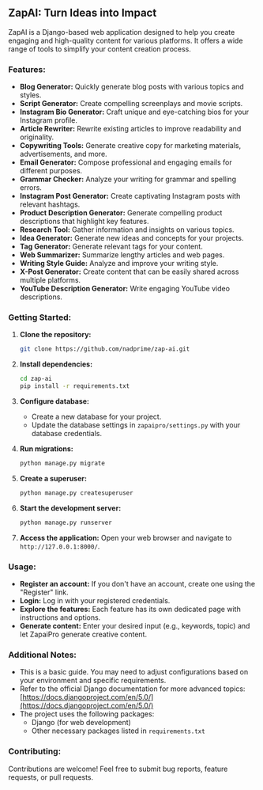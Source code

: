 ## ZapAI: Turn Ideas into Impact

ZapAI is a Django-based web application designed to help you create engaging and high-quality content for various platforms. It offers a wide range of tools to simplify your content creation process.

### Features:

* **Blog Generator:**  Quickly generate blog posts with various topics and styles.
* **Script Generator:** Create compelling screenplays and movie scripts.
* **Instagram Bio Generator:**  Craft unique and eye-catching bios for your Instagram profile.
* **Article Rewriter:**  Rewrite existing articles to improve readability and originality.
* **Copywriting Tools:**  Generate creative copy for marketing materials, advertisements, and more.
* **Email Generator:**  Compose professional and engaging emails for different purposes.
* **Grammar Checker:**  Analyze your writing for grammar and spelling errors.
* **Instagram Post Generator:** Create captivating Instagram posts with relevant hashtags.
* **Product Description Generator:**  Generate compelling product descriptions that highlight key features.
* **Research Tool:**  Gather information and insights on various topics.
* **Idea Generator:**  Generate new ideas and concepts for your projects.
* **Tag Generator:**  Generate relevant tags for your content.
* **Web Summarizer:** Summarize lengthy articles and web pages.
* **Writing Style Guide:**  Analyze and improve your writing style.
* **X-Post Generator:**  Create content that can be easily shared across multiple platforms.
* **YouTube Description Generator:**  Write engaging YouTube video descriptions.

### Getting Started:

1. **Clone the repository:**
   ```bash
   git clone https://github.com/nadprime/zap-ai.git
   ```

2. **Install dependencies:**
   ```bash
   cd zap-ai
   pip install -r requirements.txt
   ```

3. **Configure database:**
   * Create a new database for your project.
   * Update the database settings in `zapaipro/settings.py` with your database credentials.

4. **Run migrations:**
   ```bash
   python manage.py migrate
   ```

5. **Create a superuser:**
   ```bash
   python manage.py createsuperuser
   ```

6. **Start the development server:**
   ```bash
   python manage.py runserver
   ```

7. **Access the application:**
   Open your web browser and navigate to `http://127.0.0.1:8000/`.

### Usage:

* **Register an account:** If you don't have an account, create one using the "Register" link.
* **Login:** Log in with your registered credentials.
* **Explore the features:** Each feature has its own dedicated page with instructions and options. 
* **Generate content:** Enter your desired input (e.g., keywords, topic) and let ZapaiPro generate creative content.

### Additional Notes:

* This is a basic guide. You may need to adjust configurations based on your environment and specific requirements.
* Refer to the official Django documentation for more advanced topics: [https://docs.djangoproject.com/en/5.0/](https://docs.djangoproject.com/en/5.0/)
* The project uses the following packages:
    * Django (for web development)
    * Other necessary packages listed in `requirements.txt`

### Contributing:

Contributions are welcome! Feel free to submit bug reports, feature requests, or pull requests.

